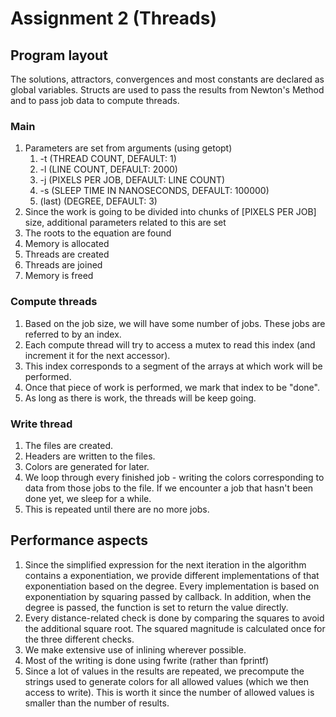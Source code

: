 # Assignment 2 (Threads)

## Program layout

The solutions, attractors, convergences and most constants are declared as global variables. Structs are used to pass the results from Newton\'s Method and to pass job data to compute threads.

### Main
1. Parameters are set from arguments (using getopt)
    1. -t (THREAD COUNT, DEFAULT: 1)
    2. -l (LINE COUNT, DEFAULT: 2000)
    3. -j (PIXELS PER JOB, DEFAULT: LINE COUNT)
    4. -s (SLEEP TIME IN NANOSECONDS, DEFAULT: 100000)
    5. (last) (DEGREE, DEFAULT: 3) 
2. Since the work is going to be divided into chunks of \[PIXELS PER JOB\] size, additional parameters related to this are set
3. The roots to the equation are found
4. Memory is allocated
5. Threads are created
6. Threads are joined
7. Memory is freed

### Compute threads
1. Based on the job size, we will have some number of jobs. These jobs are referred to by an index.
2. Each compute thread will try to access a mutex to read this index (and increment it for the next accessor).
3. This index corresponds to a segment of the arrays at which work will be performed.
4. Once that piece of work is performed, we mark that index to be \"done\".
5. As long as there is work, the threads will be keep going.

### Write thread
1. The files are created.
2. Headers are written to the files.
3. Colors are generated for later.
4. We loop through every finished job - writing the colors corresponding to data from those jobs to the file. If we encounter a job that hasn\'t been done yet, we sleep for a while.
5. This is repeated until there are no more jobs.

## Performance aspects
1. Since the simplified expression for the next iteration in the algorithm contains a exponentiation, we provide different implementations of that exponentiation based on the degree. Every implementation is based on exponentiation by squaring passed by callback. In addition, when the degree is passed, the function is set to return the value directly. 
2. Every distance-related check is done by comparing the squares to avoid the additional square root. The squared magnitude is calculated once for the three different checks.
3. We make extensive use of inlining wherever possible.
4. Most of the writing is done using fwrite (rather than fprintf)
5. Since a lot of values in the results are repeated, we precompute the strings used to generate colors for all allowed values (which we then access to write). This is worth it since the number of allowed values is smaller than the number of results.
 

 
